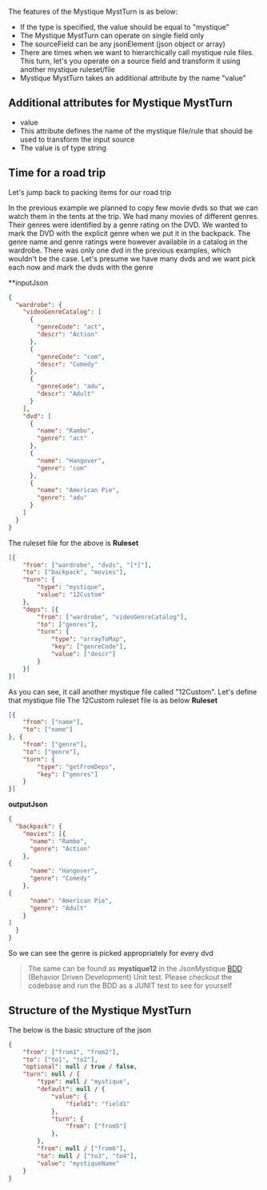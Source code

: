 The features of the Mystique MystTurn is as below:

* If the type is specified, the value should be equal to "mystique"
* The Mystique MystTurn can operate on single field only
* The sourceField can be any jsonElement (json object or array)
* There are times when we want to hierarchically call mystique rule files. This turn, let's you operate on a source field and transform it using another mystique ruleset/file
* Mystique MystTurn takes an additional attribute by the name "value"

## Additional attributes for Mystique MystTurn

* value
 * This attribute defines the name of the mystique file/rule that should be used to transform the input source
 * The value is of type string

## Time for a road trip 
Let's jump back to packing items for our road trip

In the previous example we planned to copy few movie dvds so that we can watch them in the tents at the trip. We had many movies of different genres. Their genres were identified by a genre rating on the DVD. We wanted to mark the DVD with the explicit genre when we put it in the backpack. The genre name and genre ratings were however available in a catalog in the wardrobe. There was only one dvd in the previous examples, which wouldn't be the case. Let's presume we have many dvds and we want pick each now and mark the dvds with the genre

**inputJson
```json
{
  "wardrobe": {
    "videoGenreCatalog": [
      {
        "genreCode": "act",
        "descr": "Action"
      },
      {
        "genreCode": "com",
        "descr": "Comedy"
      },
      {
        "genreCode": "adu",
        "descr": "Adult"
      }
    ],
    "dvd": [
      {
        "name": "Rambo",
        "genre": "act"
      },
      {
        "name": "Hangover",
        "genre": "com"
      },
      {
        "name": "American Pie",
        "genre": "adu"
      }
    ]
  }
}
```


The ruleset file for the above is
**Ruleset**
```json
[{
	"from": ["wardrobe", "dvds", "[*]"],
	"to": ["backpack", "movies"],
	"turn": {
		"type": "mystique",
		"value": "12Custom"
	},
	"deps": [{
		"from": ["wardrobe", "videoGenreCatalog"],
		"to": ["genres"],
		"turn": {
			"type": "arrayToMap",
			"key": ["genreCode"],
			"value": ["descr"]
		}
	}]
}]
```

As you can see, it call another mystique file called "12Custom". Let's define that mystique file
The 12Custom ruleset file is as below
**Ruleset**
```json
[{
	"from": ["name"],
	"to": ["name"]
}, {
	"from": ["genre"],
	"to": ["genre"],
	"turn": {
		"type": "getFromDeps",
		"key": ["genres"]
	}
}]
```

**outputJson**
```json
{
  "backpack": {
    "movies": [{
      "name": "Rambo",
      "genre": "Action"
    },
{
      "name": "Hangover",
      "genre": "Comedy"
    },
{
      "name": "American Pie",
      "genre": "Adult"
    }
]
  }
}
```

So we can see the genre is picked appropriately for every dvd

> The same can be found as **mystique12** in the JsonMystique [BDD](https://github.com/balajeetm/json-mystique/blob/master/json-mystique-libs/json-mystique/src/test/java/com/balajeetm/mystique/core/JsonMystiquePositiveBDD.java) (Behavior Driven Development) Unit test. Please checkout the codebase and run the BDD as a JUNIT test to see for yourself

## Structure of the Mystique MystTurn

The below is the basic structure of the json

```json
{
	"from": ["from1", "from2"],
	"to": ["to1", "to2"],
	"optional": null / true / false,
	"turn": null / {
		"type": null / "mystique",
		"default": null / {
			"value": {
				"field1": "field1"
			},
			"turn": {
				"from": ["from5"]
			},
		},
		"from": null / ["from6"],
		"to": null / ["to3", "to4"],
		"value": "mystiqueName"
	}
}
```